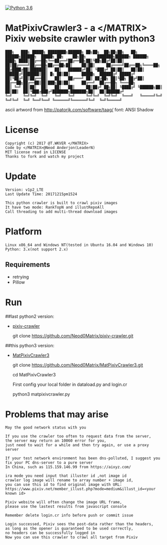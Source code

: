 [![Python 3.6](https://img.shields.io/badge/Python-3.6-yellow.svg)](http://www.python.org/download/)

# MatPixivCrawler3 - a \</MATRIX> Pixiv website crawler with python3
    
    ███╗   ███╗ █████╗ ████████╗██████╗ ██╗██╗  ██╗██╗██╗   ██╗ ██████╗██████╗  █████╗ ██╗    ██╗██╗     ███████╗██████╗ ██████╗ 
    ████╗ ████║██╔══██╗╚══██╔══╝██╔══██╗██║╚██╗██╔╝██║██║   ██║██╔════╝██╔══██╗██╔══██╗██║    ██║██║     ██╔════╝██╔══██╗╚════██╗
    ██╔████╔██║███████║   ██║   ██████╔╝██║ ╚███╔╝ ██║██║   ██║██║     ██████╔╝███████║██║ █╗ ██║██║     █████╗  ██████╔╝ █████╔╝
    ██║╚██╔╝██║██╔══██║   ██║   ██╔═══╝ ██║ ██╔██╗ ██║╚██╗ ██╔╝██║     ██╔══██╗██╔══██║██║███╗██║██║     ██╔══╝  ██╔══██╗ ╚═══██╗
    ██║ ╚═╝ ██║██║  ██║   ██║   ██║     ██║██╔╝ ██╗██║ ╚████╔╝ ╚██████╗██║  ██║██║  ██║╚███╔███╔╝███████╗███████╗██║  ██║██████╔╝
    ╚═╝     ╚═╝╚═╝  ╚═╝   ╚═╝   ╚═╝     ╚═╝╚═╝  ╚═╝╚═╝  ╚═══╝   ╚═════╝╚═╝  ╚═╝╚═╝  ╚═╝ ╚══╝╚══╝ ╚══════╝╚══════╝╚═╝  ╚═╝╚═════╝ 

ascii artword from http://patorjk.com/software/taag/ font: ANSI Shadow

License
======
    
    Copyright (c) 2017 @T.WKVER </MATRIX>
    Code by </MATRIX>@Neod Anderjon(LeaderN)
    MIT license read in LICENSE
    Thanks to fork and watch my project

Update
======

    Version: v1p2_LTE
    Last Update Time: 20171215pm1524
    
    This python crawler is built to crawl pixiv images
    It have two mode: RankTopN and illustRepoAll 
    Call threading to add multi-thread download images

Platform
======

    Linux x86_64 and Windows NT(tested in Ubuntu 16.04 and Windows 10)
    Python: 3.x(not support 2.x)

## Requirements

* retrying
* Pillow

Run
======

##last python2 version:
    
- [pixiv-crawler](https://github.com/Neod0Matrix/pixiv-crawler)
    
    git clone https://github.com/Neod0Matrix/pixiv-crawler.git
    
##this python3 version:

- [MatPixivCrawler3](https://github.com/Neod0Matrix/MatPixivCrawler3)

    git clone https://github.com/Neod0Matrix/MatPixivCrawler3.git
    
    cd MatPixivCrawler3
    
    First config your local folder in dataload.py and login.cr
    
    python3 matpixivcrawler.py

Problems that may arise
======

    May the good network status with you

    If you use the crawler too often to request data from the server, 
    the server may return an 10060 error for you, 
    just need to wait for a while and then try again, or use a proxy server
    
    If your test network environment has been dns-polluted, I suggest you 
    fix your PC dns-server to a pure server
    In China, such as 115.159.146.99 from https://aixyz.com/
    
    ira mode you need input that illuster id ,not image id
    crawler log image will rename to array number + image id, 
    you can use this id to find original image with URL:
    https://www.pixiv.net/member_illust.php?mode=medium&illust_id=<your known id>
    
    Pixiv website will often change the image URL frame, 
    please use the lastest results from javascript console
    
    Remember delete login.cr info before push or commit issue
    
    Login successed, Pixiv sees the post-data rather than the headers,
    as long as the opener is guaranteed to be used correctly, 
    no headers can be successfully logged in
    Now you can use this crawler to crawl all target from Pixiv